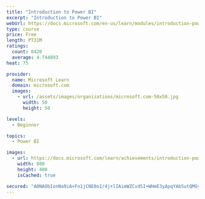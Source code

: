 ```yaml
---
title: "Introduction to Power BI"
excerpt: "Introduction to Power BI"
webUrl: https://docs.microsoft.com/en-us/learn/modules/introduction-power-bi/
type: course
price: Free
length: PT31M
ratings:
  count: 8420
  average: 4.744893
heat: 75

provider:
  name: Microsoft Learn
  domain: microsoft.com
  images:
    - url: /assets/images/organizations/microsoft.com-50x50.jpg
      width: 50
      height: 50

levels:
  - Beginner

topics:
  - Power BI

images:
  - url: https://docs.microsoft.com/learn/achievements/introduction-power-bi-social.png
    width: 800
    height: 400
    isCached: true

secured: "A0NAObIonNa9iA+Fn1jCNE0o1/4j+lIAimWZCvdSI+WHmE3yApqYAb5utQMGyDsR7glPaKQNndJSNdjsgc/4y7hl72BxLmp2xcm8VAuLYyKyE0id0+mx8epUespqwj2icaX41B9qEW11ednb7ZwczXwErm98kXbO3i2kvI2161cMsyYxDEVMxjSiz1TIm2jvVAipif0MZStfzLLo2L5dfi/TVGMUq3ekQw7w0PD2/QL+KMp8ZhZv2M3YGx+96DSDwd0ibLauxqAaeQA1+M4FYw/e62o6J81RgeNfDMDQfidr4wl5nLTokwnwrSjM6CG1FlJF9meyg+DVBKM/FnaJJ1XobCLbYUfhIyQIdqhbIaCmAr8uw1P2Jat2sVAs8mSVT4XWA0yCcUeOyQ4xm1v9z6z4fu+g1aVYL9JfNZThs7Y=;5HuQr8VLs8av7tv26w3tmQ=="
---
```


